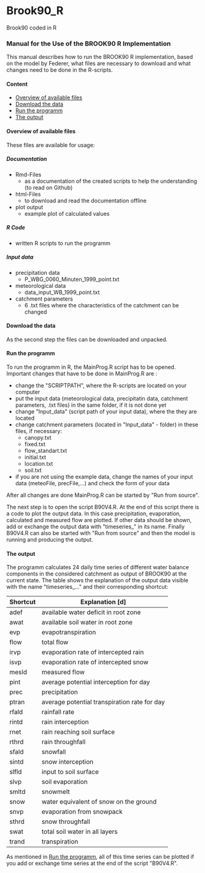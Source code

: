 # Brook90_R
Brook90 coded in R

### Manual for the Use of the BROOK90 R Implementation
This manual describes how to run the BROOK90 R implementation, based on the model by Federer, what files are necessary to download and what changes need to be done in the R-scripts.

#### Content

* [Overview of available files](#overview-of-available-files)
* [Download the data](#download-the-data)
* [Run the programm](#run-the-programm)
* [The output](#the-output)

#### Overview of available files
These files are available for usage:

##### Documentation
* Rmd-Files
  + as a documentation of the created scripts to help the understanding (to read on Github)
* html-Files
  + to download and read the documentation offline
* plot output
  + example plot of calculated values
  
##### R Code
* written R scripts to run the programm

##### Input data
* precipitation data
    + P_WBG_0060_Minuten_1999_point.txt
* meteorological data
    + data_input_WB_1999_point.txt
* catchment parameters
    + 6 .txt files where the characteristics of the catchment can be changed

#### Download the data
As the second step the files can be downloaded and unpacked. 

#### Run the programm
To run the programm in R, the MainProg.R script has to be opened. Important changes that have to be done in MainProg.R are :

* change the "SCRIPTPATH", where the R-scripts are located on your computer
* put the input data (meteorological data, precipitatin data, catchment parameters, .txt files) in the same folder, if it is not done yet
* change "Input_data" (script path of your input data), where the they are located
* change catchment parameters (located in "Input_data" - folder) in these files, if necessary:
    + canopy.txt
    + fixed.txt
    + flow_standart.txt
    + initial.txt
    + location.txt
    + soil.txt
* if you are not using the example data, change the names of your input data (meteoFile, precFile,...) and check the form of your data

After all changes are done MainProg.R can be started by "Run from source". 

The next step is to open the script B90V4.R. At the end of this script there is a code to plot the output data. In this case precipitation, evaporation, calculated and measured flow are plotted. If other data should be shown, add or exchange the output data with "timeseries_" in its name. Finally B90V4.R can also be started with "Run from source" and then the model is running and producing the output.

#### The output
The programm calculates 24 daily time series of different water balance components in the considered catchment as output of BROOK90 at the current state. The table shows the explanation of the output data visible with the name "timeseries_..." and their corresponding shortcut:

Shortcut|Explanation [d]
--------|-------------------------------------
adef    |available water deficit in root zone
awat    |available soil water in root zone
evp     |evapotranspiration
flow    |total flow
irvp    |evaporation rate of intercepted rain
isvp    |evaporation rate of intercepted snow
mesld   |measured flow
pint    |average potential interception for day
prec    |precipitation
ptran   |average potential transpiration rate for day
rfald   |rainfall rate
rintd   |rain interception
rnet    |rain reaching soil surface
rthrd   |rain throughfall
sfald   |snowfall
sintd   |snow interception
slfld   |input to soil surface
slvp    |soil evaporation
smltd   |snowmelt
snow    |water equivalent of snow on the ground
snvp    |evaporation from snowpack
sthrd   |snow throughfall
swat    |total soil water in all layers
trand   |transpiration

As mentioned in [Run the programm](#run-the-programm), all of this time series can be plotted if you add or exchange time series at the end of the script "B90V4.R".
